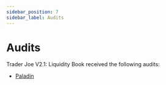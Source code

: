 ```yaml
---
sidebar_position: 7
sidebar_label: Audits
---
```


# Audits

Trader Joe V2.1: Liquidity Book received the following audits:

- [Paladin](TODO)
